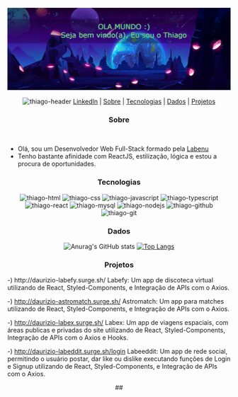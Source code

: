 
![Olá](https://github.com/ThiagoDaurizio/thiagodaurizio/blob/master/Header.png)

<p align="center">
  <img width="25" height="15" alt="thiago-header" src="https://cdn.jsdelivr.net/gh/devicons/devicon/icons/linkedin/linkedin-original.svg" /> <a href="https://www.linkedin.com/in/thiago-daurizio-616b54226/" target="_blank"> LinkedIn</a> |
  <a href="#sobre">Sobre</a> |
  <a href="#tecnologias">Tecnologias</a> |
  <a href="#dados">Dados</a> |
  <a href="#projetos">Projetos</a>
 </p>



<div align="center">

### Sobre
  
<div style="display: inline_block" align="left"><br/>
  
  - Olá, sou um Desenvolvedor Web Full-Stack formado pela <a href="https://www.labenu.com.br/" target="_blank"> Labenu </a>
  - Tenho bastante afinidade com ReactJS, estilização, lógica e estou a procura de oportunidades.
  
</div>

### Tecnologias
  
<div style="display: inline_block" align="center">

  <img width="45" height="40" alt="thiago-html"  src="https://cdn.jsdelivr.net/gh/devicons/devicon/icons/html5/html5-plain-wordmark.svg" />
  <img width="45" height="40" alt="thiago-css"  src="https://cdn.jsdelivr.net/gh/devicons/devicon/icons/css3/css3-plain-wordmark.svg" />
  <img width="45" height="40" alt="thiago-javascript"  src="https://cdn.jsdelivr.net/gh/devicons/devicon/icons/javascript/javascript-plain.svg" />
  <img width="45" height="40" alt="thiago-typescript"  src="https://cdn.jsdelivr.net/gh/devicons/devicon/icons/typescript/typescript-plain.svg" /> 
  <img width="45" height="40" alt="thiago-react"  src="https://cdn.jsdelivr.net/gh/devicons/devicon/icons/react/react-original-wordmark.svg" />
  <img width="45" height="40" alt="thiago-mysql"  src="https://cdn.jsdelivr.net/gh/devicons/devicon/icons/mysql/mysql-original-wordmark.svg" />
  <img width="45" height="40" alt="thiago-nodejs"  src="https://cdn.jsdelivr.net/gh/devicons/devicon/icons/nodejs/nodejs-original-wordmark.svg" />
  <img width="45" height="40" alt="thiago-github" src="https://cdn.jsdelivr.net/gh/devicons/devicon/icons/github/github-original-wordmark.svg" />
  <img width="45" height="40" alt="thiago-git"  src="https://cdn.jsdelivr.net/gh/devicons/devicon/icons/git/git-original-wordmark.svg" />

</div>

### Dados
  
<div style="display: inline_block">
  
![Anurag's GitHub stats](https://github-readme-stats.vercel.app/api?username=thiagodaurizio&theme=dark&show_icons=true) [![Top Langs](https://github-readme-stats.vercel.app/api/top-langs/?username=anuraghazra&layout=compact&theme=dark&show)](https://github.com/anuraghazra/github-readme-stats)

</div>
  
### Projetos

  <div align="left" width="150">
  -) http://daurizio-labefy.surge.sh/
Labefy: Um app de discoteca virtual utilizando de React,
Styled-Components, e Integração de APIs com o Axios.

  -) http://daurizio-astromatch.surge.sh/
Astromatch: Um app para matches utilizando de React,
Styled-Components, e Integração de APIs com o Axios.

  -) http://daurizio-labex.surge.sh/
Labex: Um app de viagens espaciais, com áreas publicas e
privadas do site utilizando de React, Styled-Components,
Integração de APIs com o Axios e Hooks.
  
  -) http://daurizio-labeddit.surge.sh/login
Labeeddit: Um app de rede social, permitindo o usuário
postar, dar like ou dislike executando funções de Login e
Signup utilizando de React, Styled-Components, e
Integração de APIs com o Axios.

  </div>
##
  
</div>  

<!--
**ThiagoDaurizio/thiagodaurizio** is a ✨ _special_ ✨ repository because its `README.md` (this file) appears on your GitHub profile.
<h2 align="center" style="color:red">  "Olá Mundo" Thiago aqui ☺️💻 </h2>

Here are some ideas to get you started:

- 🔭 I’m currently working on ...
- 🌱 I’m currently learning ...
- 👯 I’m looking to collaborate on ...
- 🤔 I’m looking for help with ...
- 💬 Ask me about ...
- 📫 How to reach me: ...
- 😄 Pronouns: ...
- ⚡ Fun fact: ...
-->

